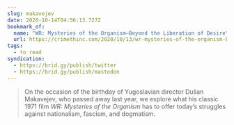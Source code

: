 ```yaml
---
slug: makavejev
date: 2020-10-14T04:56:13.727Z
bookmark_of:
  name: "WR: Mysteries of the Organism—Beyond the Liberation of Desire"
  url: https://crimethinc.com/2020/10/13/wr-mysteries-of-the-organism-beyond-the-liberation-of-desire-revisiting-makavejevs-subversive-classic-film
tags:
  - to read
syndication:
  - https://brid.gy/publish/twitter
  - https://brid.gy/publish/mastodon
---
```

> On the occasion of the birthday of Yugoslavian director Dušan Makavejev, who passed away last year, we explore what his classic 1971 film *WR: Mysteries of the Organism* has to offer today’s struggles against nationalism, fascism, and dogmatism.